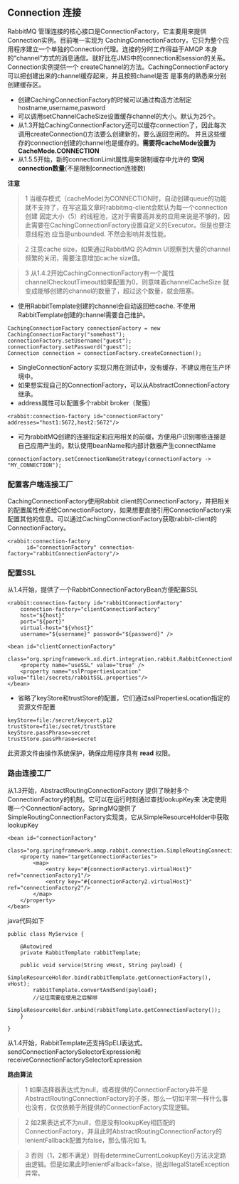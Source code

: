 
## Connection 连接
RabbitMQ 管理连接的核心接口是ConnectionFactory，它主要用来提供Connection实例。目前唯一实现为
CachingConnectionFactory，它只为整个应用程序建立一个单独的Connection代理。连接的分时工作得益于AMQP
本身的“channel”方式的消息通信。就好比在JMS中的connection和session的关系。Connection实例提供一个
createChannel的方法。CachingConnectionFactory可以把创建出来的channel缓存起来，并且按照chanel是否
是事务的熟悉来分别创建缓存区。
* 创建CachingConnectionFactory的时候可以通过构造方法制定hostname,username,pasword
* 可以调用setChannelCacheSize设置缓存channel的大小。默认为25个。
* 从1.3开始CachingConnectionFactory还可以缓存connection了，因此每次调用createConnection()方法要么创建新的，要么返回空闲的。
并且这些缓存的connection创建的channel也是缓存的。**需要将cacheMode设置为CacheMode.CONNECTION**
* 从1.5.5开始，新的connectionLimit属性用来限制缓存中允许的 **空闲connection数量**(不是限制connection连接数)

**注意**
>1 当缓存模式（cacheMode)为CONNECTION时，自动创建queue的功能就不支持了，在写这篇文章时rabbitmq-client会默认为每一个connection创建
固定大小（5）的线程池，这对于需要高并发的应用来说是不够的，因此需要在CachingConnectionFactory设置自定义的Executor。但是也要注意线程池
应当是unbounded. 不然会影响并发性能。

>2 注意cache size，如果通过RabbitMQ 的Admin UI观察到大量的channel频繁的关闭，需要注意增加cache size值。

>3 从1.4.2开始CachingConnectionFactory有一个属性channelCheckoutTimeout如果配置为0，则意味着channelCacheSize
就变成能够创建的channel的数量了，超过这个数量，就会阻塞。

* 使用RabbitTemplate创建的channel会自动返回给cache. 不使用RabbitTemplate创建的channel需要自己维护。

```
CachingConnectionFactory connectionFactory = new CachingConnectionFactory("somehost");
connectionFactory.setUsername("guest");
connectionFactory.setPassword("guest");
Connection connection = connectionFactory.createConnection();
```
* SingleConnectionFactory 实现只用在测试中，没有缓存，不建议用在生产环境中。
* 如果想实现自己的ConnectionFactory，可以从AbstractConnectionFactory继承。
* address属性可以配置多个rabbit broker（聚簇）

```
<rabbit:connection-factory id="connectionFactory" addresses="host1:5672,host2:5672"/>
```
* 可为rabbitMQ创建的连接指定和应用相关的前缀，方便用户识别哪些连接是自己应用产生的。默认使用beanName和内部计数器产生connectName

```
connectionFactory.setConnectionNameStrategy(connectionFactory -> "MY_CONNECTION");
```

### 配置客户端连接工厂
CachingConnectionFactory使用Rabbit client的ConnectionFactory，并把相关的配置属性传递给ConnectionFactory，如果想要直接引用ConnectionFactory来配置其他的信息。可以通过CachingConnectionFactory获取rabbit-client的ConnectionFactory。
```
<rabbit:connection-factory
      id="connectionFactory" connection-factory="rabbitConnectionFactory"/>
```

### 配置SSL
从1.4开始，提供了一个RabbitConnectionFactoryBean方便配置SSL
```
<rabbit:connection-factory id="rabbitConnectionFactory"
    connection-factory="clientConnectionFactory"
    host="${host}"
    port="${port}"
    virtual-host="${vhost}"
    username="${username}" password="${password}" />

<bean id="clientConnectionFactory"
        class="org.springframework.xd.dirt.integration.rabbit.RabbitConnectionFactoryBean">
    <property name="useSSL" value="true" />
    <property name="sslPropertiesLocation" value="file:/secrets/rabbitSSL.properties"/>
</bean>
```
* 省略了keyStore和trustStore的配置，它们通过sslPropertiesLocation指定的资源文件配置

```
keyStore=file:/secret/keycert.p12
trustStore=file:/secret/trustStore
keyStore.passPhrase=secret
trustStore.passPhrase=secret
```
此资源文件由操作系统保护，确保应用程序具有 **read** 权限。

### 路由连接工厂
从1.3开始，AbstractRoutingConnectionFactory 提供了映射多个ConnectionFactory的机制。它可以在运行时刻通过查找lookupKey来
决定使用哪一个ConnectionFactory。SpringMQ提供了SimpleRoutingConnectionFactory实现类，它从SimpleResourceHolder中获取lookupKey
```
<bean id="connectionFactory"
      class="org.springframework.amqp.rabbit.connection.SimpleRoutingConnectionFactory">
	<property name="targetConnectionFactories">
		<map>
			<entry key="#{connectionFactory1.virtualHost}" ref="connectionFactory1"/>
			<entry key="#{connectionFactory2.virtualHost}" ref="connectionFactory2"/>
		</map>
	</property>
</bean>
```

java代码如下
```
public class MyService {

    @Autowired
    private RabbitTemplate rabbitTemplate;

    public void service(String vHost, String payload) {
        SimpleResourceHolder.bind(rabbitTemplate.getConnectionFactory(), vHost);
        rabbitTemplate.convertAndSend(payload);
        //记住需要在使用之后解绑
        SimpleResourceHolder.unbind(rabbitTemplate.getConnectionFactory());
    }

}
```
从1.4开始，RabbitTemplate还支持SpELl表达式。sendConnectionFactorySelectorExpression和receiveConnectionFactorySelectorExpression

**路由算法**
>1 如果选择器表达式为null，或者提供的ConnectionFactory并不是AbstractRoutingConnectionFactory的子类，那么一切如平常一样什么事也没有，仅仅依赖于所提供的ConnectionFactory实现逻辑。

>2 如2果表达式不为null，但是没有lookupKey相匹配的ConnectionFactory，并且此时AbstractRoutingConnectionFactory的lenientFallback配置为false，那么情况如 **1**。

>3 否则（1，2都不满足）则有determineCurrentLookupKey()方法决定路由逻辑。但是如果此时lenientFallback=false，抛出IllegalStateException异常。
